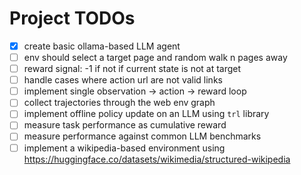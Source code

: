 # Project TODOs

- [X] create basic ollama-based LLM agent
- [ ] env should select a target page and random walk n pages away
- [ ] reward signal: -1 if not if current state is not at target
- [ ] handle cases where action url are not valid links
- [ ] implement single observation -> action -> reward loop
- [ ] collect trajectories through the web env graph
- [ ] implement offline policy update on an LLM using `trl` library
- [ ] measure task performance as cumulative reward
- [ ] measure performance against common LLM benchmarks
- [ ] implement a wikipedia-based environment using https://huggingface.co/datasets/wikimedia/structured-wikipedia
